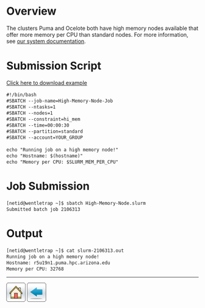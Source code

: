 # Overview
The clusters Puma and Ocelote both have high memory nodes available that offer more memory per CPU than standard nodes. For more information, see [our system documentation](https://public.confluence.arizona.edu/display/UAHPC/Compute+Resources).

# Submission Script
[Click here to download example](High-Memory-Node-Example.tar.gz)
```
#!/bin/bash
#SBATCH --job-name=High-Memory-Node-Job
#SBATCH --ntasks=1
#SBATCH --nodes=1 
#SBATCH --constraint=hi_mem            
#SBATCH --time=00:00:30   
#SBATCH --partition=standard
#SBATCH --account=YOUR_GROUP

echo "Running job on a high memory node!"
echo "Hostname: $(hostname)"
echo "Memory per CPU: $SLURM_MEM_PER_CPU"
```

# Job Submission
```
[netid@wentletrap ~]$ sbatch High-Memory-Node.slurm 
Submitted batch job 2106313
```

# Output
```
[netid@wentletrap ~]$ cat slurm-2106313.out 
Running job on a high memory node!
Hostname: r5u19n1.puma.hpc.arizona.edu
Memory per CPU: 32768
```

*****
[![](/Images/home.png)](https://ua-researchcomputing-hpc.github.io/) 
[![](/Images/back.png)](../)
